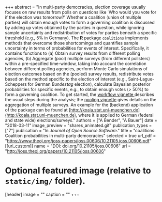 +++
abstract = "In multi-party democracies, election coverage usually focuses on raw results from polls on questions like 'Who would you vote for if the election was tomorrow?' Whether a coalition (union of multiple parties) will obtain enough votes to form a governing coalition is discussed by adding up votes obtained by the parties in question, while ignoring sample uncertainty and redistribution of votes for parties beneath a specific threshold (e.g., 5% in Germany). The [**R**](https://www.r-project.org/) package [`coalitions`](https://adibender.github.io/coalitions/) implements methods that overcome those shortcomings and quantifies sample uncertainty in terms of probabilities for events of interest. Specifically, it contains functions to (a) Obtain survey results from different polling agencies, (b) Aggregate (pool) multiple surveys (from different pollsters) within a pre-specified time-window, taking into account the correlation between different polling agencies, perform Monte Carlo simulations of election outcomes based on the (pooled) survey results, redistribute votes based on the method specific to the election of interest (e.g., Saint-Lague-Scheppers for German *Bundestag* election), calculate Bayesian posterior probabilities for specific events, e.g., to obtain enough votes (> 50%) to form a governing coalition. To get started, the [workflow vignette ](https://adibender.github.io/coalitions/articles/workflow.html) describes the usual steps during the analysis; the [pooling vignette](https://adibender.github.io/coalitions/articles/pooling.html) gives details on the aggregation of multiple surveys. An example for the (backend) application of the package can be found at [http://koala.stat.uni-muenchen.de](http://koala.stat.uni-muenchen.de), where it is applied to German (federal and state wide) elections/surveys."
authors = ["A Bender", "A Bauer"]
date = "2018-03-11"
image_preview = "shares_animated.gif"
publication_types = ["7"]
publication = "In *Journal of Open Source Software*."
title = "coalitions: Coalition probabilities in multi-party democracies"
selected = true
url_pdf = "https://www.theoj.org/joss-papers/joss.00606/10.21105.joss.00606.pdf"
[[url_custom]]
name = "DOI: doi.org/10.21105/joss.00606"
url = "http://joss.theoj.org/papers/10.21105/joss.00606"




# Optional featured image (relative to `static/img/` folder).
[header]
image = ""
caption = ""
+++
